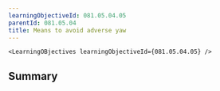 ```yaml
---
learningObjectiveId: 081.05.04.05
parentId: 081.05.04
title: Means to avoid adverse yaw
---
```


```tsx eval
<LearningOBjectives learningObjectiveId={081.05.04.05} />
```

## Summary
